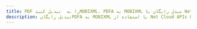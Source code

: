 ---title: PDF را به  تبدیل کنیدMOBIXML، PDFA به MOBIXML مبدل رایگان یا Net SDKdescription: تبدیل رایگانPDFA به MOBIXML با استفاده از Net Cloud APIs & SDK همچنین اسناد PDF را در Cloud ایجاد، ویرایش و رندر کنید.---